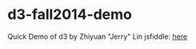 d3-fall2014-demo
================
Quick Demo of d3 by Zhiyuan "Jerry" Lin
jsfiddle: [here](http://jsfiddle.net/qy2qzob1/)
